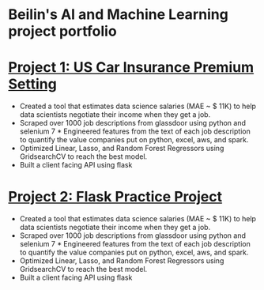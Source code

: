 # Beilin's AI and Machine Learning project portfolio



# [Project 1: US Car Insurance Premium Setting](https://github.com/ExampleExample1)
* Created a tool that estimates data science salaries (MAE ~ $ 11K) to help data scientists negotiate their income when they get a job.
* Scraped over 1000 job descriptions from glassdoor using python and selenium
7 * Engineered features from the text of each job description to quantify the value companies put on python, excel, aws, and spark.
* Optimized Linear, Lasso, and Random Forest Regressors using GridsearchCV to reach the best model.
* Built a client facing API using flask


# [Project 2: Flask Practice Project](https://github.com/ExampleExample2)
* Created a tool that estimates data science salaries (MAE ~ $ 11K) to help data scientists negotiate their income when they get a job.
* Scraped over 1000 job descriptions from glassdoor using python and selenium
7 * Engineered features from the text of each job description to quantify the value companies put on python, excel, aws, and spark.
* Optimized Linear, Lasso, and Random Forest Regressors using GridsearchCV to reach the best model.
* Built a client facing API using flask
